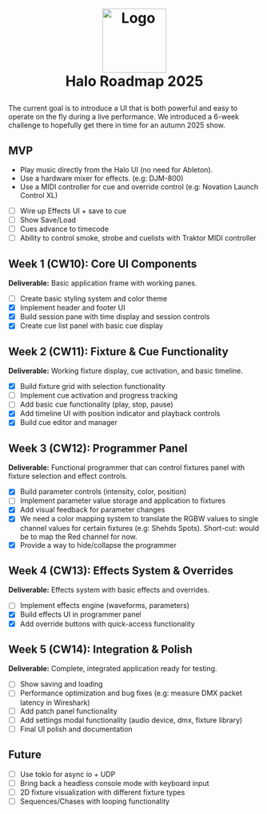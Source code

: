 <!-- LOGO -->
<h1>
<p align="center">
  <img src="https://github.com/user-attachments/assets/66b08c09-defc-464e-a2d3-c734d92da5da" alt="Logo" width="128">
  <br>Halo Roadmap 2025
</h1>
</p>

The current goal is to introduce a UI that is both powerful and easy to operate on the fly during a live performance.
We introduced a 6-week challenge to hopefully get there in time for an autumn 2025 show.

## MVP

* Play music directly from the Halo UI (no need for Ableton).
* Use a hardware mixer for effects. (e.g: DJM-800)
* Use a MIDI controller for cue and override control (e.g: Novation Launch Control XL)

- [ ] Wire up Effects UI + save to cue
- [ ] Show Save/Load
- [ ] Cues advance to timecode
- [ ] Ability to control smoke, strobe and cuelists with Traktor MIDI controller

## Week 1 (CW10): Core UI Components

**Deliverable:** Basic application frame with working panes.

- [ ] Create basic styling system and color theme
- [x] Implement header and footer UI
- [x] Build session pane with time display and session controls
- [x] Create cue list panel with basic cue display

## Week 2 (CW11): Fixture & Cue Functionality

**Deliverable:** Working fixture display, cue activation, and basic timeline.

- [x] Build fixture grid with selection functionality
- [ ] Implement cue activation and progress tracking
- [ ] Add basic cue functionality (play, stop, pause)
- [x] Add timeline UI with position indicator and playback controls
- [x] Build cue editor and manager

## Week 3 (CW12): Programmer Panel

**Deliverable:** Functional programmer that can control fixtures panel with fixture selection and effect controls.

- [x] Build parameter controls (intensity, color, position)
- [ ] Implement parameter value storage and application to fixtures
- [x] Add visual feedback for parameter changes
- [x] We need a color mapping system to translate the RGBW values to single channel values for certain fixtures (e.g: Shehds Spots). Short-cut: would be to map the Red channel for now.
- [x] Provide a way to hide/collapse the programmer

## Week 4 (CW13): Effects System & Overrides

**Deliverable:** Effects system with basic effects and overrides.

- [ ] Implement effects engine (waveforms, parameters)
- [x] Build effects UI in programmer panel
- [x] Add override buttons with quick-access functionality

## Week 5 (CW14): Integration & Polish

**Deliverable:** Complete, integrated application ready for testing.

- [ ] Show saving and loading
- [ ] Performance optimization and bug fixes (e.g: measure DMX packet latency in Wireshark)
- [ ] Add patch panel functionality
- [ ] Add settings modal functionality (audio device, dmx, fixture library)
- [ ] Final UI polish and documentation

## Future

- [ ] Use tokio for async io + UDP
- [ ] Bring back a headless console mode with keyboard input
- [ ] 2D fixture visualization with different fixture types
- [ ] Sequences/Chases with looping functionality
